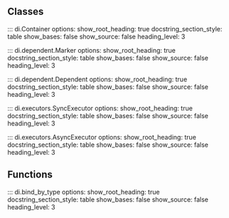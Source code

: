 ## Classes

::: di.Container
    options:
        show_root_heading: true
        docstring_section_style: table
        show_bases: false
        show_source: false
        heading_level: 3

::: di.dependent.Marker
    options:
        show_root_heading: true
        docstring_section_style: table
        show_bases: false
        show_source: false
        heading_level: 3

::: di.dependent.Dependent
    options:
        show_root_heading: true
        docstring_section_style: table
        show_bases: false
        show_source: false
        heading_level: 3

::: di.executors.SyncExecutor
    options:
        show_root_heading: true
        docstring_section_style: table
        show_bases: false
        show_source: false
        heading_level: 3

::: di.executors.AsyncExecutor
    options:
        show_root_heading: true
        docstring_section_style: table
        show_bases: false
        show_source: false
        heading_level: 3

## Functions

::: di.bind_by_type
    options:
        show_root_heading: true
        docstring_section_style: table
        show_bases: false
        show_source: false
        heading_level: 3
